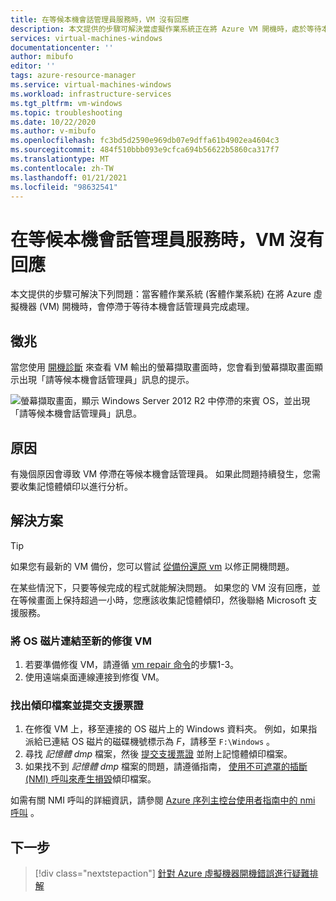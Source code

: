 ```yaml
---
title: 在等候本機會話管理員服務時，VM 沒有回應
description: 本文提供的步驟可解決當虛擬作業系統正在將 Azure VM 開機時，處於等待本機會話管理員完成處理的問題。
services: virtual-machines-windows
documentationcenter: ''
author: mibufo
editor: ''
tags: azure-resource-manager
ms.service: virtual-machines-windows
ms.workload: infrastructure-services
ms.tgt_pltfrm: vm-windows
ms.topic: troubleshooting
ms.date: 10/22/2020
ms.author: v-mibufo
ms.openlocfilehash: fc3bd5d2590e969db07e9dffa61b4902ea4604c3
ms.sourcegitcommit: 484f510bbb093e9cfca694b56622b5860ca317f7
ms.translationtype: MT
ms.contentlocale: zh-TW
ms.lasthandoff: 01/21/2021
ms.locfileid: "98632541"
---
```

# <a name="vm-is-unresponsive-while-waiting-for-the-local-session-manager-service"></a>在等候本機會話管理員服務時，VM 沒有回應

本文提供的步驟可解決下列問題：當客體作業系統 (客體作業系統) 在將 Azure 虛擬機器 (VM) 開機時，會停滯于等待本機會話管理員完成處理。

## <a name="symptoms"></a>徵兆

當您使用 [開機診斷](./boot-diagnostics.md) 來查看 VM 輸出的螢幕擷取畫面時，您會看到螢幕擷取畫面顯示出現「請等候本機會話管理員」訊息的提示。

![螢幕擷取畫面，顯示 Windows Server 2012 R2 中停滯的來賓 OS，並出現「請等候本機會話管理員」訊息。](media/vm-unresponsive-wait-local-session-manager/vm-unresponsive-wait-local-session-manager-1.png)

## <a name="cause"></a>原因

有幾個原因會導致 VM 停滯在等候本機會話管理員。 如果此問題持續發生，您需要收集記憶體傾印以進行分析。

## <a name="solution"></a>解決方案

> [!TIP]
> 如果您有最新的 VM 備份，您可以嘗試 [從備份還原 vm](../../backup/backup-azure-arm-restore-vms.md) 以修正開機問題。

在某些情況下，只要等候完成的程式就能解決問題。 如果您的 VM 沒有回應，並在等候畫面上保持超過一小時，您應該收集記憶體傾印，然後聯絡 Microsoft 支援服務。

### <a name="attach-the-os-disk-to-a-new-repair-vm"></a>將 OS 磁片連結至新的修復 VM

1. 若要準備修復 VM，請遵循 [vm repair 命令](./repair-windows-vm-using-azure-virtual-machine-repair-commands.md)的步驟1-3。
1. 使用遠端桌面連線連接到修復 VM。

### <a name="locate-the-dump-file-and-submit-a-support-ticket"></a>找出傾印檔案並提交支援票證

1. 在修復 VM 上，移至連接的 OS 磁片上的 Windows 資料夾。 例如，如果指派給已連結 OS 磁片的磁碟機號標示為 *F*，請移至 `F:\Windows` 。
1. 尋找 *記憶體 dmp* 檔案，然後 [提交支援票證](https://portal.azure.com/?#blade/Microsoft_Azure_Support/HelpAndSupportBlade) 並附上記憶體傾印檔案。
1. 如果找不到 *記憶體 dmp* 檔案的問題，請遵循指南， [使用不可遮罩的插斷 (NMI) 呼叫來產生損毀](/windows/client-management/generate-kernel-or-complete-crash-dump)傾印檔案。

如需有關 NMI 呼叫的詳細資訊，請參閱 [Azure 序列主控台使用者指南中的 nmi 呼叫](./serial-console-windows.md#use-the-serial-console-for-nmi-calls) 。

## <a name="next-steps"></a>下一步

> [!div class="nextstepaction"]
> [針對 Azure 虛擬機器開機錯誤進行疑難排解](boot-error-troubleshoot.md)